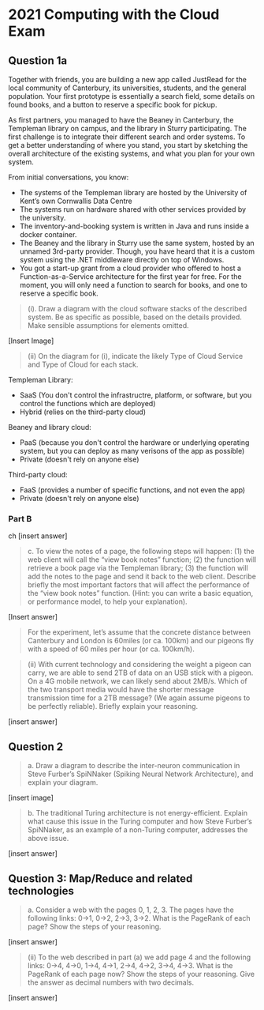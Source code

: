 # 2021 Computing with the Cloud Exam

## Question 1a

Together with friends, you are building a new app called JustRead for the local community of Canterbury, its universities, students, and the general population. Your first prototype is essentially a search field, some details on found books, and a button to reserve a specific book for pickup.

As first partners, you managed to have the Beaney in Canterbury, the Templeman library on campus, and the library in Sturry participating. The first challenge is to integrate their different search and order systems. To get a better understanding of where you stand, you start by sketching the overall architecture of the existing systems, and what you plan for your own system.

From initial conversations, you know:

- The systems of the Templeman library are hosted by the University of Kent’s own Cornwallis Data Centre
- The systems run on hardware shared with other services provided by the university.
- The inventory-and-booking system is written in Java and runs inside a docker container.
- The Beaney and the library in Sturry use the same system, hosted by an unnamed 3rd-party provider. Though, you have heard that it is a custom system using the .NET middleware directly on top of Windows.
- You got a start-up grant from a cloud provider who offered to host a Function-as-a-Service architecture for the first year for free. For the moment, you will only need a function to search for books, and one to reserve a specific book.

> (i). Draw a diagram with the cloud software stacks of the described system. Be as specific as possible, based on the details provided. Make sensible assumptions for elements omitted.

[Insert Image]

> (ii) On the diagram for (i), indicate the likely Type of Cloud Service and Type of Cloud for each stack.

Templeman Library:

- SaaS (You don't control the infrastructre, platform, or software, but you control the functions which are deployed)
- Hybrid (relies on the third-party cloud)

Beaney and library cloud:

- PaaS (because you don't control the hardware or underlying operating system, but you can deploy as many verisons of the app as possible)
- Private (doesn't rely on anyone else)

Third-party cloud:

- FaaS (provides a number of specific functions, and not even the app)
- Private (doesn't rely on anyone else)

### Part B

ch
[insert answer]

> c. To view the notes of a page, the following steps will happen: (1) the web client will call the “view book notes” function; (2) the function will retrieve a book page via the Templeman library; (3) the function will add the notes to the page and send it back to the web client. Describe briefly the most important factors that will affect the performance of the “view book notes” function. (Hint: you can write a basic equation, or performance model, to help your explanation).

[Insert answer]

> For the experiment, let’s assume that the concrete distance between Canterbury and London is 60miles (or ca. 100km) and our pigeons fly with a speed of 60 miles per hour (or ca. 100km/h).

> (ii) With current technology and considering the weight a pigeon can carry, we are able to send 2TB of data on an USB stick with a pigeon. On a 4G mobile network, we can likely send about 2MB/s. Which of the two transport media would have the shorter message transmission time for a 2TB message? (We again assume pigeons to be perfectly reliable). Briefly explain your reasoning.

[insert answer]

## Question 2

> a. Draw a diagram to describe the inter-neuron communication in Steve Furber’s SpiNNaker (Spiking Neural Network Architecture), and explain your diagram.

[insert image]

> b. The traditional Turing architecture is not energy-efficient. Explain what cause this issue in the Turing computer and how Steve Furber’s SpiNNaker, as an example of a non-Turing computer, addresses the above issue.

[insert answer]

## Question 3: Map/Reduce and related technologies

> a. Consider a web with the pages 0, 1, 2, 3. The pages have the following links: 0→1, 0→2, 2→3, 3→2. What is the PageRank of each page? Show the steps of your reasoning.

[insert answer]

> (ii) To the web described in part (a) we add page 4 and the following links: 0→4, 4→0, 1→4, 4→1, 2→4, 4→2, 3→4, 4→3. What is the PageRank of each page now? Show the steps of your reasoning. Give the answer as decimal numbers with two decimals.

[insert answer]
